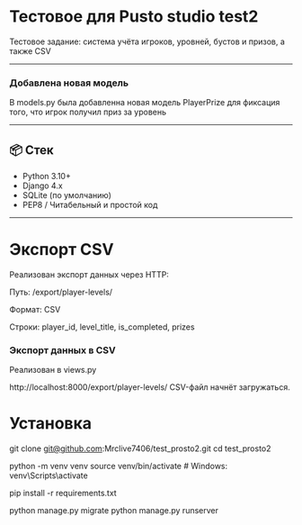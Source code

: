 # Тестовое для Pusto studio test2

Тестовое задание: система учёта игроков, уровней, бустов и призов, а также CSV

---
### Добавлена новая модель
В models.py была добавленна новая модель PlayerPrize для фиксация того, что игрок получил приз за уровень

---

## 📦 Стек

- Python 3.10+
- Django 4.x
- SQLite (по умолчанию)
- PEP8 / Читабельный и простой код

---

# Экспорт CSV

Реализован экспорт данных через HTTP:

Путь: /export/player-levels/

Формат: CSV

Строки: player_id, level_title, is_completed, prizes

### Экспорт данных в CSV
Реализован в views.py

http://localhost:8000/export/player-levels/
CSV-файл начнёт загружаться.

# Установка
git clone git@github.com:Mrclive7406/test_prosto2.git
cd test_prosto2

python -m venv venv
source venv/bin/activate  # Windows: venv\Scripts\activate

pip install -r requirements.txt

python manage.py migrate
python manage.py runserver
